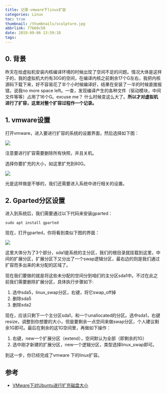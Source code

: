 ```yaml
---
title: 记录-vmware下linux扩容
categories: Linux
toc: true
thumbnail: /thumbnails/sculpture.jpg
abbrlink: 77b60c50
date: 2019-09-06 13:59:18
tags:
---
```


## 0. 背景

昨天在给虚拟机安装内核编译环境的时候出现了空间不足的问题。情况大体是这样子的，我的虚拟机大约有30G的空间，在编译内核之前剩余17个G左右，我把内核源码下载下来，好不容易花了半个小时候编译好，结果在安装了一半的时候直接报错，说我no more space left。一查，发现编译产生的各种文件（驱动模块，中间文件等等）占用了16个G。excuse me？ 什么时候变这么大了。**所以才对虚拟机进行了扩容，这里对整个扩容过程作一个记录。**
<!-- more -->
## 1.  vmware设置

打开vmware，进入要进行扩容的系统的设置界面，然后选择如下图：

![](https://ae01.alicdn.com/kf/He97275a69daa40998b90f86b6846554ea.jpg)

注意要进行扩容需要删除所有快照，并且关机。

选择你要扩充的大小，如这里扩充到80G。

![](https://ae01.alicdn.com/kf/Hafe43d2859b64b59aaeff5e1a74f2bd1c.jpg)

光是这样做是不够的，我们还需要进入系统中进行相关的设置。

## 2. Gparted分区设置

进入到系统后，我们需要通过以下代码来安装gparted：

```shell
sudo apt install gparted
```

现在，打开gparted，你将看到类似下图的界面：

![](https://ae01.alicdn.com/kf/H4140df2400b34371afb873bc8e1bf788J.jpg)

这里大体分为了3个部分，sda1是系统的主分区，我们的根目录就挂载到这里，中间的扩展分区，扩展分区下又分出了一个swap逻辑分区，最右边的则是我们通过扩容而多出来的未分配的区域了。

现在我们要做的就是将这些未分配的空间分到咱们的主分区sda1中。不过在此之前我们需要删除扩展分区，具体执行步骤如下:

1. 选中sda5，linux_swap分区，右键，将它swap_off掉
2. 删除sda5
3. 删除sda2

现在，应该只剩下一个主分区sda1，和一个unallocated的分区。选中sda1，右键resize，调整到你想要的大小，但是要剩余一点空间来做swap分区，个人建议剩余1G即可。最后在剩余的这1G空间里，再做如下操作：

1. 右键，new一个扩展分区（extend），空间默认为全部（即剩余的1G）
2. 选中刚才新建的扩展分区，new一个逻辑分区，类型选择linux_swap即可。

到这一步，你已经完成了vmware 下的linux扩容。

## 参考
- [VMware下对Ubuntu进行扩充磁盘大小](https://blog.csdn.net/Timsley/article/details/50742755)

